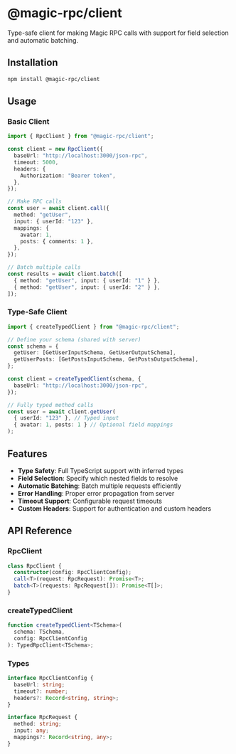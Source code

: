 # @magic-rpc/client

Type-safe client for making Magic RPC calls with support for field selection and automatic batching.

## Installation

```bash
npm install @magic-rpc/client
```

## Usage

### Basic Client

```typescript
import { RpcClient } from "@magic-rpc/client";

const client = new RpcClient({
  baseUrl: "http://localhost:3000/json-rpc",
  timeout: 5000,
  headers: {
    Authorization: "Bearer token",
  },
});

// Make RPC calls
const user = await client.call({
  method: "getUser",
  input: { userId: "123" },
  mappings: {
    avatar: 1,
    posts: { comments: 1 },
  },
});

// Batch multiple calls
const results = await client.batch([
  { method: "getUser", input: { userId: "1" } },
  { method: "getUser", input: { userId: "2" } },
]);
```

### Type-Safe Client

```typescript
import { createTypedClient } from "@magic-rpc/client";

// Define your schema (shared with server)
const schema = {
  getUser: [GetUserInputSchema, GetUserOutputSchema],
  getUserPosts: [GetPostsInputSchema, GetPostsOutputSchema],
};

const client = createTypedClient(schema, {
  baseUrl: "http://localhost:3000/json-rpc",
});

// Fully typed method calls
const user = await client.getUser(
  { userId: "123" }, // Typed input
  { avatar: 1, posts: 1 } // Optional field mappings
);
```

## Features

- **Type Safety**: Full TypeScript support with inferred types
- **Field Selection**: Specify which nested fields to resolve
- **Automatic Batching**: Batch multiple requests efficiently
- **Error Handling**: Proper error propagation from server
- **Timeout Support**: Configurable request timeouts
- **Custom Headers**: Support for authentication and custom headers

## API Reference

### RpcClient

```typescript
class RpcClient {
  constructor(config: RpcClientConfig);
  call<T>(request: RpcRequest): Promise<T>;
  batch<T>(requests: RpcRequest[]): Promise<T[]>;
}
```

### createTypedClient

```typescript
function createTypedClient<TSchema>(
  schema: TSchema,
  config: RpcClientConfig
): TypedRpcClient<TSchema>;
```

### Types

```typescript
interface RpcClientConfig {
  baseUrl: string;
  timeout?: number;
  headers?: Record<string, string>;
}

interface RpcRequest {
  method: string;
  input: any;
  mappings?: Record<string, any>;
}
```

